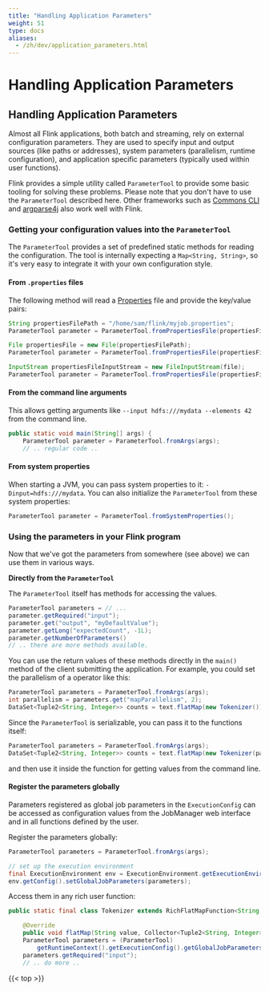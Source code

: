 ```yaml
---
title: "Handling Application Parameters"
weight: 51
type: docs
aliases:
  - /zh/dev/application_parameters.html
---
```

<!--
Licensed to the Apache Software Foundation (ASF) under one
or more contributor license agreements.  See the NOTICE file
distributed with this work for additional information
regarding copyright ownership.  The ASF licenses this file
to you under the Apache License, Version 2.0 (the
"License"); you may not use this file except in compliance
with the License.  You may obtain a copy of the License at

  http://www.apache.org/licenses/LICENSE-2.0

Unless required by applicable law or agreed to in writing,
software distributed under the License is distributed on an
"AS IS" BASIS, WITHOUT WARRANTIES OR CONDITIONS OF ANY
KIND, either express or implied.  See the License for the
specific language governing permissions and limitations
under the License.
-->

# Handling Application Parameters



Handling Application Parameters
-------------------------------
Almost all Flink applications, both batch and streaming, rely on external configuration parameters.
They are used to specify input and output sources (like paths or addresses), system parameters (parallelism, runtime configuration), and application specific parameters (typically used within user functions).

Flink provides a simple utility called `ParameterTool` to provide some basic tooling for solving these problems.
Please note that you don't have to use the `ParameterTool` described here. Other frameworks such as [Commons CLI](https://commons.apache.org/proper/commons-cli/) and
[argparse4j](http://argparse4j.sourceforge.net/) also work well with Flink.


### Getting your configuration values into the `ParameterTool`

The `ParameterTool` provides a set of predefined static methods for reading the configuration. The tool is internally expecting a `Map<String, String>`, so it's very easy to integrate it with your own configuration style.


#### From `.properties` files

The following method will read a [Properties](https://docs.oracle.com/javase/tutorial/essential/environment/properties.html) file and provide the key/value pairs:
```java
String propertiesFilePath = "/home/sam/flink/myjob.properties";
ParameterTool parameter = ParameterTool.fromPropertiesFile(propertiesFilePath);

File propertiesFile = new File(propertiesFilePath);
ParameterTool parameter = ParameterTool.fromPropertiesFile(propertiesFile);

InputStream propertiesFileInputStream = new FileInputStream(file);
ParameterTool parameter = ParameterTool.fromPropertiesFile(propertiesFileInputStream);
```


#### From the command line arguments

This allows getting arguments like `--input hdfs:///mydata --elements 42` from the command line.
```java
public static void main(String[] args) {
    ParameterTool parameter = ParameterTool.fromArgs(args);
    // .. regular code ..
```


#### From system properties

When starting a JVM, you can pass system properties to it: `-Dinput=hdfs:///mydata`. You can also initialize the `ParameterTool` from these system properties:

```java
ParameterTool parameter = ParameterTool.fromSystemProperties();
```


### Using the parameters in your Flink program

Now that we've got the parameters from somewhere (see above) we can use them in various ways.

**Directly from the `ParameterTool`**

The `ParameterTool` itself has methods for accessing the values.
```java
ParameterTool parameters = // ...
parameter.getRequired("input");
parameter.get("output", "myDefaultValue");
parameter.getLong("expectedCount", -1L);
parameter.getNumberOfParameters()
// .. there are more methods available.
```

You can use the return values of these methods directly in the `main()` method of the client submitting the application.
For example, you could set the parallelism of a operator like this:

```java
ParameterTool parameters = ParameterTool.fromArgs(args);
int parallelism = parameters.get("mapParallelism", 2);
DataSet<Tuple2<String, Integer>> counts = text.flatMap(new Tokenizer()).setParallelism(parallelism);
```

Since the `ParameterTool` is serializable, you can pass it to the functions itself:

```java
ParameterTool parameters = ParameterTool.fromArgs(args);
DataSet<Tuple2<String, Integer>> counts = text.flatMap(new Tokenizer(parameters));
```

and then use it inside the function for getting values from the command line.

#### Register the parameters globally

Parameters registered as global job parameters in the `ExecutionConfig` can be accessed as configuration values from the JobManager web interface and in all functions defined by the user.

Register the parameters globally:

```java
ParameterTool parameters = ParameterTool.fromArgs(args);

// set up the execution environment
final ExecutionEnvironment env = ExecutionEnvironment.getExecutionEnvironment();
env.getConfig().setGlobalJobParameters(parameters);
```

Access them in any rich user function:

```java
public static final class Tokenizer extends RichFlatMapFunction<String, Tuple2<String, Integer>> {

    @Override
    public void flatMap(String value, Collector<Tuple2<String, Integer>> out) {
	ParameterTool parameters = (ParameterTool)
	    getRuntimeContext().getExecutionConfig().getGlobalJobParameters();
	parameters.getRequired("input");
	// .. do more ..
```

{{< top >}}
